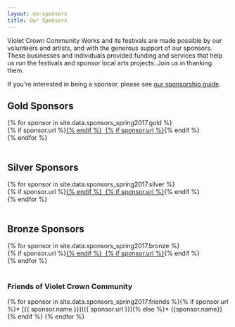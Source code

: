 ```yaml
---
layout: no-sponsors
title: Our Sponsors
---
```


Violet Crown Community Works and its festivals are made possible by our
volunteers and artists, and with the generous support of our sponsors. These
businesses and individuals provided funding and services that help us run the
festivals and sponsor local arts projects.  Join us in thanking them.

If you&apos;re interested in being a sponsor, please see <a href="/docs/VCF_SponsorPacket_2017_pig.pdf">our sponsorship guide</a>.

## Gold Sponsors
<!-- $500 and up -->

<div class="container">
<div class="row">
{% for sponsor in site.data.sponsors_spring2017.gold %}
<div class="col-md-3">
    {% if sponsor.url %}<a href="{{ sponsor.url }}" target="_blank">{% endif %}
    <img class="img-rounded" src="{{ sponsor.img }}" alt="" title="{{ sponsor.name }}">
    {% if sponsor.url %}</a>{% endif %}
</div>
{% endfor %}
</div>
</div>
<br>

## Silver Sponsors
<!-- $250 to $499 -->

<div class="container">
<div class="row">
{% for sponsor in site.data.sponsors_spring2017.silver %}
<div class="col-md-3">
    {% if sponsor.url %}<a href="{{ sponsor.url }}" target="_blank">{% endif %}
    <img class="img-rounded" src="{{ sponsor.img }}" alt="" title="{{ sponsor.name }}">
    {% if sponsor.url %}</a>{% endif %}
</div>
{% endfor %}
</div>
</div>
<br>

## Bronze Sponsors
<!-- $100 to $249 -->

<div class="container">
<div class="row">
{% for sponsor in site.data.sponsors_spring2017.bronze %}
<div class="col-md-3">
    {% if sponsor.url %}<a href="{{ sponsor.url }}" target="_blank">{% endif %}
    <img class="img-rounded" src="{{ sponsor.img }}" alt="" title="{{ sponsor.name }}">
    {% if sponsor.url %}</a>{% endif %}
</div>
{% endfor %}
</div>
</div>
<br>

### Friends of Violet Crown Community
<!-- $50 to $99 -->
{% for sponsor in site.data.sponsors_spring2017.friends %}{% if sponsor.url %}* [{{ sponsor.name }}]({{ sponsor.url }}){% else %}* {{sponsor.name}}{% endif %}
{% endfor %}